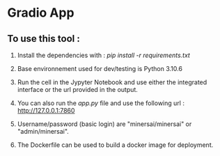 # Gradio App

## To use this tool :

1. Install the dependencies with : *pip install -r requirements.txt*

2. Base environnement used for dev/testing is Python 3.10.6

3. Run the cell in the Jypyter Notebook and use either the integrated interface or the url provided in the output.

4. You can also run the *app.py* file and use the following url : http://127.0.0.1:7860

5. Username/password (basic login) are "minersai/minersai" or "admin/minersai".

6. The Dockerfile can be used to build a docker image for deployment.
